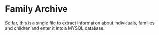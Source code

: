 # Family Archive

So far, this is a single file to extract information about individuals, families and children and enter it into a MYSQL database.
